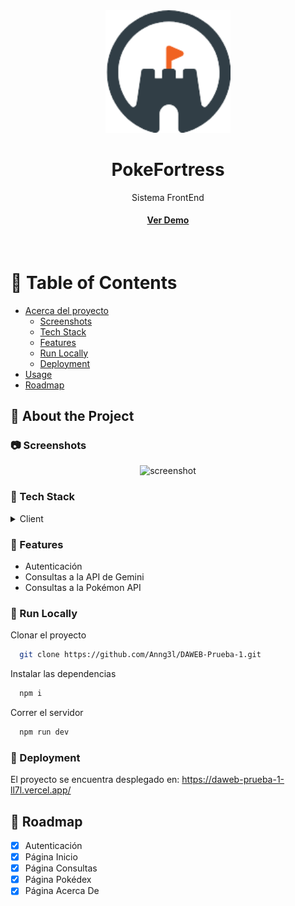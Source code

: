 <div align="center">

  <img src="./src/assets/images/Logo.png" alt="logo" width="200" height="auto" />
  <h1>PokeFortress</h1>
  
  <p>
    Sistema FrontEnd
  </p>
  

<h4>
    <a href="https://daweb-prueba-1-ll7l-ivyeicyh3-anng3ls-projects.vercel.app/auth">Ver Demo</a>
  </h4>
</div>

<br />

<!-- Table of Contents -->
# :notebook_with_decorative_cover: Table of Contents

- [Acerca del proyecto](#star2-about-the-project)
  * [Screenshots](#camera-screenshots)
  * [Tech Stack](#space_invader-tech-stack)
  * [Features](#dart-features)
  * [Run Locally](#running-run-locally)
  * [Deployment](#triangular_flag_on_post-deployment)
- [Usage](#eyes-usage)
- [Roadmap](#compass-roadmap)

  

<!-- About the Project -->
## :star2: About the Project


<!-- Screenshots -->
### :camera: Screenshots

<div align="center"> 
  <img src="https://placehold.co/600x400?text=Your+Screenshot+here" alt="screenshot" />
</div>


<!-- TechStack -->
### :space_invader: Tech Stack

<details>
  <summary>Client</summary>
  <ul>
    <li><a href="https://developer.mozilla.org/en-US/docs/Web/JavaScript">JavaScript</a></li>
    <li><a href="https://reactjs.org/">React.js</a></li>
    <li><a href="https://getbootstrap.com/">Bootstrap</a></li>
  </ul>
</details>

<!-- Features -->
### :dart: Features

- Autenticación
- Consultas a la API de Gemini
- Consultas a la Pokémon API


<!-- Run Locally -->
### :running: Run Locally

Clonar el proyecto

```bash
  git clone https://github.com/Anng3l/DAWEB-Prueba-1.git
```

Instalar las dependencias

```bash
  npm i
```

Correr el servidor

```bash
  npm run dev
```

### :triangular_flag_on_post: Deployment

El proyecto se encuentra desplegado en: https://daweb-prueba-1-ll7l.vercel.app/


<!-- Roadmap -->
## :compass: Roadmap

* [x] Autenticación
* [x] Página Inicio
* [x] Página Consultas
* [x] Página Pokédex
* [x] Página Acerca De
